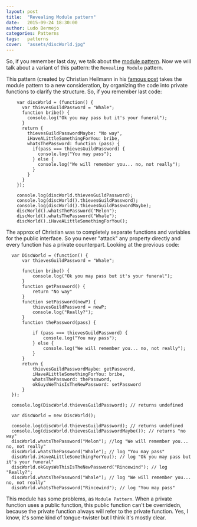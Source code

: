 ```yaml
---
layout: post
title:  "Revealing Module pattern"
date:   2015-09-24 18:30:00
author: Ludo Bermejo
categories: Patterns 
tags:	patterns 
cover:  "assets/discWorld.jpg"
---
```


So, if you remember last day, we talk about the [module pattern](http://dev.ludobermejo.es/patterns/2015/09/21/module-pattern.html). Now we will talk about a variant of this pattern: the `Revealing Module` pattern.
  
This pattern (created by Christian Heilmann in his [famous post](http://christianheilmann.com/2007/08/22/again-with-the-module-pattern-reveal-something-to-the-world/) takes the module pattern to a new consideration, by organizing the code into private functions to clarify the structure. So, if you remember last code:


        var discWorld = (function() {
          var thievesGuildPassword = "Whale";
          function bribe() {
            console.log("Ok you may pass but it's your funeral");
          }
          return {
            thievesGuildPasswordMaybe: "No way",
            iHaveALittleSomethingForYou: bribe,
            whatsThePassword: function (pass) {
              if(pass === thievesGuildPassword) {
                console.log("You may pass");
              } else {
                console.log("We will remember you... no, not really");
              }
            }
          }
        });
        
        console.log(discWorld.thievesGuildPassword);
        console.log(discWorld().thievesGuildPassword);
        console.log(discWorld().thievesGuildPasswordMaybe);
        discWorld().whatsThePassword("Melon");
        discWorld().whatsThePassword("Whale");
        discWorld().iHaveALittleSomethingForYou();
  
The approx of Christian was to completely separate functions and variables for the public interface. So you never "attack" any property directly and every function has a private counterpart. Looking at the previous code:
         
         
      var DiscWorld = (function() {
          var thievesGuildPassword = "Whale";

          function bribe() {
              console.log("Ok you may pass but it's your funeral");
          }
          function getPassword() {
              return "No way"
          }
          function setPassword(newP) {
              thievesGuildPassword = newP;
              console.log("Really?");
          }
          function thePassword(pass) {

              if (pass === thievesGuildPassword) {
                  console.log("You may pass");
              } else {
                  console.log("We will remember you... no, not really");
              }
          }
          return {
              thievesGuildPasswordMaybe: getPassword,
              iHaveALittleSomethingForYou: bribe,
              whatsThePassword: thePassword,
              okGuysWeThisIsTheNewPassword: setPassword
          }
      });

      console.log(DiscWorld.thievesGuildPassword); // returns undefined

      var discWorld = new DiscWorld();

      console.log(discWorld.thievesGuildPassword); // returns undefined
      console.log(discWorld.thievesGuildPasswordMaybe()); // returns "no way"
      discWorld.whatsThePassword("Melon"); //log "We will remember you... no, not really"
      discWorld.whatsThePassword("Whale"); // log "You may pass"  
      discWorld.iHaveALittleSomethingForYou(); // log "Ok you may pass but it's your funeral"
      discWorld.okGuysWeThisIsTheNewPassword("Rincewind"); // log "Really?";
      discWorld.whatsThePassword("Whale"); // log "We will remember you... no, not really"
      discWorld.whatsThePassword("Rincewind"); // log "You may pass"
      
This module has some problems, as `Module Pattern`. When a private function uses a public function, this public function can't be overridedn, because the private function always will refer to the private function. Yes, I know, it's some kind of tongue-twister but I think it's mostly clear.